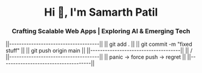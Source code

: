 <h1 align="center">Hi 👋, I'm Samarth Patil</h1>
<h3 align="center">Crafting Scalable Web Apps | Exploring AI & Emerging Tech</h3>

||-------------------------------------||
||   git add .                         ||
||   git commit -m "fixed stuff"       ||
||   git push origin main              ||
||-------------------------------------||
                 ||
                 \/
||-------------------------------------||
||   panic → force push → regret       ||
||-------------------------------------||
